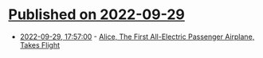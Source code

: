 # [Published on 2022-09-29](index.md)

* [2022-09-29, 17:57:00](https://soylentnews.org/article.pl?sid=22/09/28/1842200&from=rss) - [Alice, The First All-Electric Passenger Airplane, Takes Flight](https://soylentnews.org/article.pl?sid=22/09/28/1842200&from=rss)
